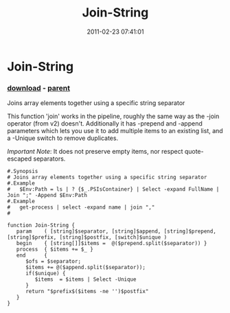 ﻿---
pid:            2516
poster:         Joel Bennett
title:          Join-String
date:           2011-02-23 07:41:01
format:         posh
parent:         455
parent:         455

---

# Join-String

### [download](2516.ps1) - [parent](455.md)

Joins array elements together using a specific string separator

This function 'join' works in the pipeline, roughly the same way as the -join operator (from v2) doesn't.  Additionally it has -prepend and -append parameters which lets you use it to add multiple items to an existing list, and a -Unique switch to remove duplicates.

*Important Note*: It does not preserve empty items, nor respect quote-escaped separators.

```posh
#.Synopsis
# Joins array elements together using a specific string separator
#.Example
#   $Env:Path = ls | ? {$_.PSIsContainer} | Select -expand FullName | Join ";" -Append $Env:Path
#.Example
#   get-process | select -expand name | join ","
#

function Join-String { 
   param    ( [string]$separator, [string]$append, [string]$prepend, [string]$prefix, [string]$postfix, [switch]$unique )
   begin    { [string[]]$items =  @($prepend.split($separator)) }
   process  { $items += $_ }
   end      { 
      $ofs = $separator; 
      $items += @($append.split($separator)); 
      if($unique) {
         $items  = $items | Select -Unique
      }
      return "$prefix$($items -ne '')$postfix"
   }
}
```
